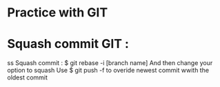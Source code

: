 # Practice with GIT 

# Squash commit GIT : 
  ss
  Squash commit : $ git rebase -i [branch name]
  And then change your option to squash 
  Use $ git push -f to overide newest commit wwith the oldest commit 
